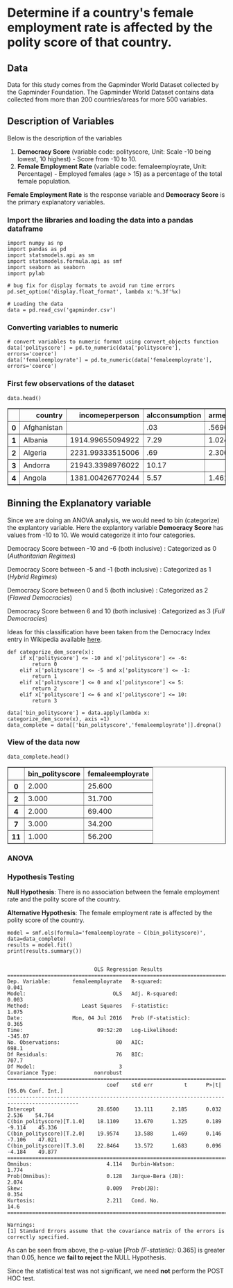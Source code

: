 
# Determine if a country's female employment rate is affected by the polity score of that country.

## Data

Data for this study comes from the Gapminder World Dataset collected by the Gapminder Foundation. The Gapminder World Dataset contains data collected from more than 200 countries/areas for more 500 variables.


## Description of Variables

Below is the description of the variables

1. **Democracy Score** (variable code: polityscore, Unit: Scale -10 being lowest, 10 highest) - Score from -10 to 10.
2. **Female Employment Rate** (variable code: femaleemployrate, Unit: Percentage) - Employed females (age > 15) as a percentage of the total female population.

**Female Employment Rate** is the response variable and **Democracy Score** is the primary explanatory variables.

### Import the libraries and loading the data into a pandas dataframe


    import numpy as np
    import pandas as pd
    import statsmodels.api as sm
    import statsmodels.formula.api as smf
    import seaborn as seaborn
    import pylab
    
    # bug fix for display formats to avoid run time errors
    pd.set_option('display.float_format', lambda x:'%.3f'%x)
    
    # Loading the data 
    data = pd.read_csv('gapminder.csv')
    
    

### Converting variables to numeric


    # convert variables to numeric format using convert_objects function
    data['polityscore'] = pd.to_numeric(data['polityscore'], errors='coerce')
    data['femaleemployrate'] = pd.to_numeric(data['femaleemployrate'], errors='coerce')
    

### First few observations of the dataset


    data.head()




<div>
<table border="1" class="dataframe">
  <thead>
    <tr style="text-align: right;">
      <th></th>
      <th>country</th>
      <th>incomeperperson</th>
      <th>alcconsumption</th>
      <th>armedforcesrate</th>
      <th>breastcancerper100th</th>
      <th>co2emissions</th>
      <th>femaleemployrate</th>
      <th>hivrate</th>
      <th>internetuserate</th>
      <th>lifeexpectancy</th>
      <th>oilperperson</th>
      <th>polityscore</th>
      <th>relectricperperson</th>
      <th>suicideper100th</th>
      <th>employrate</th>
      <th>urbanrate</th>
    </tr>
  </thead>
  <tbody>
    <tr>
      <th>0</th>
      <td>Afghanistan</td>
      <td></td>
      <td>.03</td>
      <td>.5696534</td>
      <td>26.8</td>
      <td>75944000</td>
      <td>25.600</td>
      <td></td>
      <td>3.65412162280064</td>
      <td>48.673</td>
      <td></td>
      <td>0.000</td>
      <td></td>
      <td>6.68438529968262</td>
      <td>55.7000007629394</td>
      <td>24.04</td>
    </tr>
    <tr>
      <th>1</th>
      <td>Albania</td>
      <td>1914.99655094922</td>
      <td>7.29</td>
      <td>1.0247361</td>
      <td>57.4</td>
      <td>223747333.333333</td>
      <td>42.100</td>
      <td></td>
      <td>44.9899469578783</td>
      <td>76.918</td>
      <td></td>
      <td>9.000</td>
      <td>636.341383366604</td>
      <td>7.69932985305786</td>
      <td>51.4000015258789</td>
      <td>46.72</td>
    </tr>
    <tr>
      <th>2</th>
      <td>Algeria</td>
      <td>2231.99333515006</td>
      <td>.69</td>
      <td>2.306817</td>
      <td>23.5</td>
      <td>2932108666.66667</td>
      <td>31.700</td>
      <td>.1</td>
      <td>12.5000733055148</td>
      <td>73.131</td>
      <td>.42009452521537</td>
      <td>2.000</td>
      <td>590.509814347428</td>
      <td>4.8487696647644</td>
      <td>50.5</td>
      <td>65.22</td>
    </tr>
    <tr>
      <th>3</th>
      <td>Andorra</td>
      <td>21943.3398976022</td>
      <td>10.17</td>
      <td></td>
      <td></td>
      <td></td>
      <td>nan</td>
      <td></td>
      <td>81</td>
      <td></td>
      <td></td>
      <td>nan</td>
      <td></td>
      <td>5.36217880249023</td>
      <td></td>
      <td>88.92</td>
    </tr>
    <tr>
      <th>4</th>
      <td>Angola</td>
      <td>1381.00426770244</td>
      <td>5.57</td>
      <td>1.4613288</td>
      <td>23.1</td>
      <td>248358000</td>
      <td>69.400</td>
      <td>2</td>
      <td>9.99995388324075</td>
      <td>51.093</td>
      <td></td>
      <td>-2.000</td>
      <td>172.999227388199</td>
      <td>14.5546770095825</td>
      <td>75.6999969482422</td>
      <td>56.7</td>
    </tr>
  </tbody>
</table>
</div>



## Binning the Explanatory variable

Since we are doing an ANOVA analysis, we would need to bin (categorize) the explantory variable. Here the explantory variable **Democracy Score** has values from -10 to 10. We would categorize it into four categories.

Democracy Score between -10 and -6 (both inclusive) : Categorized as 0 (_Authoritarian Regimes_)

Democracy Score between  -5 and -1 (both inclusive) : Categorized as 1 (_Hybrid Regimes_)

Democracy Score between   0 and  5 (both inclusive) : Categorized as 2 (_Flawed Democracies_)

Democracy Score between   6 and 10 (both inclusive) : Categorized as 3 (_Full Democracies_)

Ideas for this classification have been taken from the Democracy Index entry in Wikipedia available [here](https://en.wikipedia.org/wiki/Democracy_Index).


    def categorize_dem_score(x):
        if x['polityscore'] <= -10 and x['polityscore'] <= -6:
            return 0
        elif x['polityscore'] <= -5 and x['polityscore'] <= -1:
            return 1
        elif x['polityscore'] <= 0 and x['polityscore'] <= 5:
            return 2
        elif x['polityscore'] <= 6 and x['polityscore'] <= 10:
            return 3
        
    data['bin_polityscore'] = data.apply(lambda x: categorize_dem_score(x), axis =1)
    data_complete = data[['bin_polityscore','femaleemployrate']].dropna()

### View of the data now


    data_complete.head()




<div>
<table border="1" class="dataframe">
  <thead>
    <tr style="text-align: right;">
      <th></th>
      <th>bin_polityscore</th>
      <th>femaleemployrate</th>
    </tr>
  </thead>
  <tbody>
    <tr>
      <th>0</th>
      <td>2.000</td>
      <td>25.600</td>
    </tr>
    <tr>
      <th>2</th>
      <td>3.000</td>
      <td>31.700</td>
    </tr>
    <tr>
      <th>4</th>
      <td>2.000</td>
      <td>69.400</td>
    </tr>
    <tr>
      <th>7</th>
      <td>3.000</td>
      <td>34.200</td>
    </tr>
    <tr>
      <th>11</th>
      <td>1.000</td>
      <td>56.200</td>
    </tr>
  </tbody>
</table>
</div>



### ANOVA

### Hypothesis Testing

**Null Hypothesis**: There is no association between the female employment rate and the polity score of the country.

**Alternative Hypothesis**: The female employment rate is affected by the polity score of the country.



    model = smf.ols(formula='femaleemployrate ~ C(bin_polityscore)', data=data_complete)
    results = model.fit()
    print(results.summary())
    

                                OLS Regression Results                            
    ==============================================================================
    Dep. Variable:       femaleemployrate   R-squared:                       0.041
    Model:                            OLS   Adj. R-squared:                  0.003
    Method:                 Least Squares   F-statistic:                     1.075
    Date:                Mon, 04 Jul 2016   Prob (F-statistic):              0.365
    Time:                        09:52:20   Log-Likelihood:                -345.07
    No. Observations:                  80   AIC:                             698.1
    Df Residuals:                      76   BIC:                             707.7
    Df Model:                           3                                         
    Covariance Type:            nonrobust                                         
    =============================================================================================
                                    coef    std err          t      P>|t|      [95.0% Conf. Int.]
    ---------------------------------------------------------------------------------------------
    Intercept                    28.6500     13.111      2.185      0.032         2.536    54.764
    C(bin_polityscore)[T.1.0]    18.1109     13.670      1.325      0.189        -9.114    45.336
    C(bin_polityscore)[T.2.0]    19.9574     13.588      1.469      0.146        -7.106    47.021
    C(bin_polityscore)[T.3.0]    22.8464     13.572      1.683      0.096        -4.184    49.877
    ==============================================================================
    Omnibus:                        4.114   Durbin-Watson:                   1.774
    Prob(Omnibus):                  0.128   Jarque-Bera (JB):                2.074
    Skew:                           0.009   Prob(JB):                        0.354
    Kurtosis:                       2.211   Cond. No.                         14.6
    ==============================================================================
    
    Warnings:
    [1] Standard Errors assume that the covariance matrix of the errors is correctly specified.
    

As can be seen from above, the p-value [_Prob (F-statistic)_: 0.365] is greater than 0.05, hence we **fail to reject** the NULL Hypothesis. 



Since the statistical test was not significant, we need **not** perform the POST HOC test.


    
